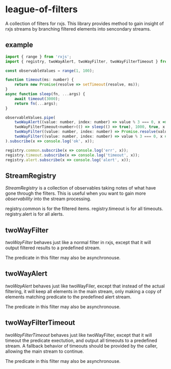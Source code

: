 # league-of-filters
A collection of filters for rxjs. This library provides method to gain insight of rxjs streams by branching filtered elements into sencondary streams. 

## example
```javascript
import { range } from 'rxjs';
import { registry, twoWayAlert, twoWayFilter, twoWayFilterTimeout } from '../lib';

const observableValues = range(1, 100);

function timeout(ms: number) {
	return new Promise(resolve => setTimeout(resolve, ms));
}
async function sleep(fn, ...args) {
	await timeout(3000);
	return fn(...args);
}

observableValues.pipe(
	twoWayAlert((value: number, index: number) => value % 3 === 0, x => `${x} is about to fail at 2nd step`),
	twoWayFilterTimeout<number>(() => sleep(() => true), 1000, true, x => `timeout! ${x}`),
	twoWayFilter((value: number, index: number) => Promise.resolve(value % 2 === 0), x => `${x} fails at 1st step`),
	twoWayFilter((value: number, index: number) => value % 3 === 0, x => `${x} fails at 2nd step`)
).subscribe(x => console.log('ok', x));

registry.common.subscribe(x => console.log('err', x));
registry.timeout.subscribe(x => console.log('timeout', x));
registry.alert.subscribe(x => console.log('alert', x));
```

## StreamRegistry

*StreamRegistry* is a collection of observables taking notes of what have gone through the filters. This is useful when you want to gain more *observability* into the stream processing.

registry.common is for the filtered items.
registry.timeout is for all timeouts.
registry.alert is for all alerts.

## twoWayFilter

*twoWayFilter* behaves just like a normal filter in rxjs, except that it will output filtered results to a predefined stream.

The predicate in this filter may also be asynchronouse.

## twoWayAlert

*twoWayAlert* behaves just like twoWayFiler, except that instead of the actual filtering, it will keep all elements in the main stream, only making a copy of elements matching predicate to the predefined alert stream.

The predicate in this filter may also be asynchronouse.

## twoWayFilterTimeout

*twoWayFilterTimeout* behaves just like twoWayFilter, except that it will timeout the predicate exectution, and output all timeouts to a predefined stream. A fallback behavior of timeouts should be provided by the caller, allowing the main stream to continue.

The predicate in this filter may also be asynchronouse.


